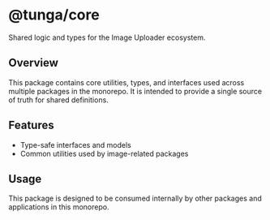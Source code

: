 # @tunga/core

Shared logic and types for the Image Uploader ecosystem.

## Overview

This package contains core utilities, types, and interfaces used across multiple packages in the monorepo. It is intended to provide a single source of truth for shared definitions.

## Features

- Type-safe interfaces and models
- Common utilities used by image-related packages

## Usage

This package is designed to be consumed internally by other packages and applications in this monorepo.
